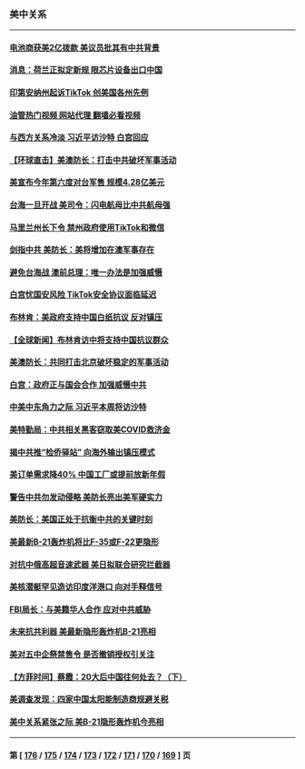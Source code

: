 ### 美中关系
---
#### [电池商获美2亿拨款 美议员批其有中共背景](../../pages/nf1412576/n13880881.md?12090445) 
#### [消息：荷兰正拟定新规 限芯片设备出口中国](../../pages/nf1412576/n13880604.md?12090445) 
#### [印第安纳州起诉TikTok 创美国各州先例](../../pages/nf1412576/n13880546.md?12090445) 
#### [油管热门视频 网站代理 翻墙必看视频](http://138.2.39.72:81/youtube.html?epic-marker?12090445)
#### [与西方关系冷淡 习近平访沙特 白宫回应](../../pages/nf1412576/n13880338.md?12090445) 
#### [【环球直击】美澳防长：打击中共破坏军事活动](../../pages/nf1412576/n13879718.md?12090445) 
#### [美宣布今年第六度对台军售 规模4.28亿美元](../../pages/nf1412576/n13879921.md?12090445) 
#### [台海一旦开战 美司令：闪电航母比中共航母强](../../pages/nf1412576/n13879801.md?12090445) 
#### [马里兰州长下令 禁州政府使用TikTok和微信](../../pages/nf1412576/n13879675.md?12090445) 
#### [剑指中共 美防长：美将增加在澳军事存在](../../pages/nf1412576/n13879619.md?12090445) 
#### [避免台海战 澳前总理：唯一办法是加强威慑](../../pages/nf1412576/n13879719.md?12090445) 
#### [白宫忧国安风险 TikTok安全协议面临延迟](../../pages/nf1412576/n13879684.md?12090445) 
#### [布林肯：美政府支持中国白纸抗议 反对镇压](../../pages/nf1412576/n13879629.md?12090445) 
#### [【全球新闻】布林肯访中将支持中国抗议群众](../../pages/nf1412576/n13879543.md?12090445) 
#### [美澳防长：共同打击北京破坏稳定的军事活动](../../pages/nf1412576/n13879387.md?12090445) 
#### [白宫：政府正与国会合作 加强威慑中共](../../pages/nf1412576/n13879133.md?12090445) 
#### [中美中东角力之际 习近平本周将访沙特](../../pages/nf1412576/n13879110.md?12090445) 
#### [美特勤局：中共相关黑客窃取美COVID救济金](../../pages/nf1412576/n13879086.md?12090445) 
#### [揭中共推“检侨驿站” 向海外输出镇压模式](../../pages/nf1412576/n13878090.md?12090445) 
#### [美订单需求降40% 中国工厂或提前放新年假](../../pages/nf1412576/n13878498.md?12090445) 
#### [警告中共勿发动侵略 美防长亮出美军硬实力](../../pages/nf1412576/n13878438.md?12090445) 
#### [美防长：美国正处于抗衡中共的关键时刻](../../pages/nf1412576/n13878381.md?12090445) 
#### [美最新B-21轰炸机将比F-35或F-22更隐形](../../pages/nf1412576/n13878027.md?12090445) 
#### [对抗中俄高超音速武器 美日拟联合研究拦截器](../../pages/nf1412576/n13878095.md?12090445) 
#### [美核潜艇罕见造访印度洋港口 向对手释信号](../../pages/nf1412576/n13878029.md?12090445) 
#### [FBI局长：与美籍华人合作 应对中共威胁](../../pages/nf1412576/n13877934.md?12090445) 
#### [未来抗共利器 美最新隐形轰炸机B-21亮相](../../pages/nf1412576/n13877758.md?12090445) 
#### [美对五中企祭禁售令 是否撤销授权引关注](../../pages/nf1412576/n13877620.md?12090445) 
#### [【方菲时间】蔡霞：20大后中国往何处去？（下）](../../pages/nf1412576/n13877445.md?12090445) 
#### [美调查发现：四家中国太阳能制造商规避关税](../../pages/nf1412576/n13877642.md?12090445) 
#### [美中关系紧张之际 美B-21隐形轰炸机今亮相](../../pages/nf1412576/n13877576.md?12090445) 

---
#### 第 [ [176](./176.md?12090445) / [175](./175.md?12090445) / [174](./174.md?12090445) / [173](./173.md?12090445) / [172](./172.md?12090445) / [171](./171.md?12090445) / [170](./170.md?12090445) / [169](./169.md?12090445) ] 页
